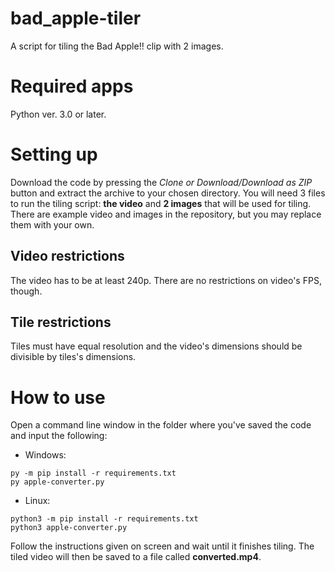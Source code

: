 # bad_apple-tiler
 A script for tiling the Bad Apple!! clip with 2 images.

# Required apps
Python ver. 3.0 or later.

# Setting up
Download the code by pressing the *Clone or Download/Download as ZIP* button and extract the archive to your chosen directory. 
You will need 3 files to run the tiling script: **the video** and **2 images** that will be used for tiling. There are example video and images in the repository, but you may replace them with your own.

## Video restrictions
The video has to be at least 240p. There are no restrictions on video's FPS, though.

## Tile restrictions
Tiles must have equal resolution and the video's dimensions should be divisible by tiles's dimensions.

# How to use
Open a command line window in the folder where you've saved the code and input the following:
* Windows:
```
py -m pip install -r requirements.txt
py apple-converter.py
```
* Linux:
```
python3 -m pip install -r requirements.txt
python3 apple-converter.py
```
Follow the instructions given on screen and wait until it finishes tiling. The tiled video will then be saved to a file called **converted.mp4**.
